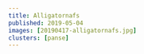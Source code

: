 ```yaml
---
title: Alligatornafs
published: 2019-05-04
images: [20190417-alligatornafs.jpg]
clusters: [panse]
---
```

